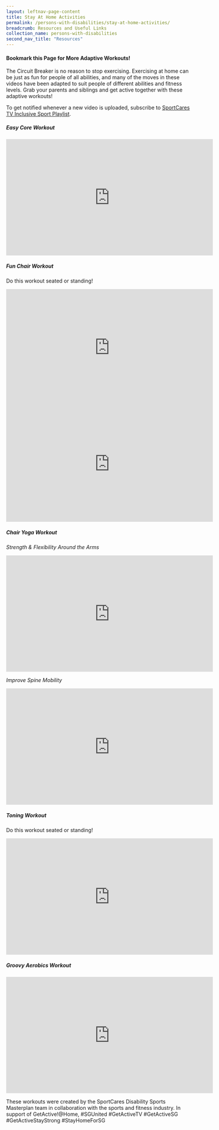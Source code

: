 ```yaml
---
layout: leftnav-page-content
title: Stay At Home Activities
permalink: /persons-with-disabilities/stay-at-home-activities/
breadcrumb: Resources and Useful Links
collection_name: persons-with-disabilities
second_nav_title: "Resources"
---
```


#### Bookmark this Page for More Adaptive Workouts!

The Circuit Breaker is no reason to stop exercising. Exercising at home can be just as fun for people of all abilities, and many of the moves in these videos have been adapted to suit people of different abilities and fitness levels. Grab your parents and siblings and get active together with these adaptive workouts!

To get notified whenever a new video is uploaded, subscribe to [SportCares TV Inclusive Sport Playlist](https://www.youtube.com/playlist?list=PLcB7q5Kh1WQqOysgj66n-76HgNqt_8sKi).

##### Easy Core Workout 

<iframe width="560" height="315" src="https://www.youtube.com/embed/A1cYR2ujHRY" frameborder="0" allow="accelerometer; autoplay; encrypted-media; gyroscope; picture-in-picture" allowfullscreen></iframe>

##### Fun Chair Workout

Do this workout seated or standing!

<iframe width="560" height="315" src="https://www.youtube.com/embed/9gRTA6Wlqfo" frameborder="0" allow="accelerometer; autoplay; encrypted-media; gyroscope; picture-in-picture" allowfullscreen></iframe>

<iframe width="560" height="315" src="https://www.youtube.com/embed/sn2b7PL8zLk" frameborder="0" allow="accelerometer; autoplay; encrypted-media; gyroscope; picture-in-picture" allowfullscreen></iframe>

##### Chair Yoga Workout

*Strength & Flexibility Around the Arms*

<iframe width="560" height="315" src="https://www.youtube.com/embed/ZIiILX28Fqk" frameborder="0" allow="accelerometer; autoplay; encrypted-media; gyroscope; picture-in-picture" allowfullscreen></iframe>

*Improve Spine Mobility*

<iframe width="560" height="315" src="https://www.youtube.com/embed/8JmuUxHEqXA" frameborder="0" allow="accelerometer; autoplay; encrypted-media; gyroscope; picture-in-picture" allowfullscreen></iframe>


##### Toning Workout 
Do this workout seated or standing!

<iframe width="560" height="315" src="https://www.youtube.com/embed/AZwVhmiwfp8" frameborder="0" allow="accelerometer; autoplay; encrypted-media; gyroscope; picture-in-picture" allowfullscreen></iframe>

##### Groovy Aerobics Workout 

<iframe width="560" height="315" src="https://www.youtube.com/embed/_2TXjnKB-YE" frameborder="0" allow="accelerometer; autoplay; encrypted-media; gyroscope; picture-in-picture" allowfullscreen></iframe>

These workouts were created by the SportCares Disability Sports Masterplan team in collaboration with the sports and fitness industry. In support of GetActive!@Home, #SGUnited #GetActiveTV #GetActiveSG #GetActiveStayStrong #StayHomeForSG
